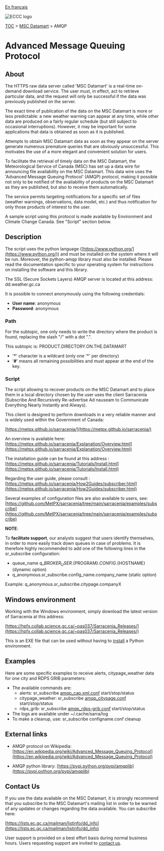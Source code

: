 [En français](amqp_fr.md)

![ECCC logo](../img_eccc-logo.png)

[TOC](../readme_en.md) > [MSC Datamart](readme_en.md) > AMQP


# Advanced Message Queuing Protocol

## About

The HTTPS raw data server called 'MSC Datamart' is a real-time on-demand download service.  The user must, in effect, act to retrieve particular data, and the request will only be successful if the data was previously published on the server.  

The exact time of publication of the data on the MSC Datamart is more or less predictable: a new weather warning can appear at any time, while other data are produced on a fairly regular schedule (but still subject to occasional interruptions).  However, it may be important for some applications that data is obtained as soon as it is published.   

Attempts to obtain MSC Datamart data as soon as they appear on the server generate numerous premature queries that are obviously unsuccessful. This motivates the use of a more elegant and convenient solution for users.    

To facilitate the retrieval of timely data on the MSC Datamart, the Meteorological Service of Canada (MSC) has set up a data wire for announcing file availability on the MSC Datamart.  This data wire uses the 'Advanced Message Queuing Protocol' (AMQP) protocol, making it  possible not only to be notified of the availability of products on the MSC Datamart as they are published, but also to receive them automatically. 

The service permits targeting notifications for a specific set of files (weather warnings, observations, data model, etc.) and thus notification for only those products of interest to the user.

A sample script using this protocol is made available by Environment and Climate Change Canada.  See "Script" section below.

## Description

The script uses the python language ([https://www.python.org/](https://www.python.org/)) and must be installed on the system where it will be run.  Moreover, the python-amqp library must also be installed.  Please read the documentation specific to your operating system for instructions on installing the software and this library.

The SSL (Secure Sockets Layers) AMQP server is located at this address: dd.weather.gc.ca

It is possible to connect anonymously using the following credentials:

- __User name__: anonymous
- __Password__: anonymous 

### Path

For the subtopic, one only needs to  write the directory where the product is found, replacing the slash "/" with a dot ".".

This subtopic is: PRODUCT.DIRECTORY.ON.THE.DATAMART

- '__*__'  character is a wildcard (only one '*' per directory)
- '__#__'  means all remaining possibilities and must appear at the end of the key.

### Script

The script allowing to recover products on the MSC Datamart and to place them in a local directory chosen by the user uses the client Sarracenia (Subscribe And Recursively Re-advertise Ad nauseam to Communicate Everything Nearly Instantly and Always).

This client is designed to perform downloads in a very reliable manner and is widely used within the Government of Canada:

[https://metpx.github.io/sarracenia/](https://metpx.github.io/sarracenia/)

An overview is available here: [https://metpx.github.io/sarracenia/Explanation/Overview.html](https://metpx.github.io/sarracenia/Explanation/Overview.html)

The installation guide can be found at this address :
[https://metpx.github.io/sarracenia/Tutorials/Install.html](https://metpx.github.io/sarracenia/Tutorials/Install.html)

Regarding the user guide, please consult : 
[https://metpx.github.io/sarracenia/How2Guides/subscriber.html](https://metpx.github.io/sarracenia/How2Guides/subscriber.html)

Several examples of configuration files are also available to users, see:
[https://github.com/MetPX/sarracenia/tree/main/sarracenia/examples/subscribe](https://github.com/MetPX/sarracenia/tree/main/sarracenia/examples/subscribe)

__NOTE__:

To __facilitate support__, our analysts suggest that users identify themselves, in order to more easily track down queues in case of problems. It is therefore highly recommended to add one of the following lines in the sr_subscribe configuration:

* queue_name q_${BROKER_USER}.${PROGRAM}.${CONFIG}.${HOSTNAME} (dynamic option)
* q_anonymous.sr_subscribe.config_name.company_name (static option)

Example: q_anonymous.sr_subscribe.citypage.companyX

## Windows environment

Working with the Windows environment, simply download the latest version of Sarracenia at this address:

[https://hpfx.collab.science.gc.ca/~pas037/Sarracenia_Releases/](https://hpfx.collab.science.gc.ca/~pas037/Sarracenia_Releases/)

This is an EXE file that can be used without having to [install](https://github.com/MetPX/sarracenia/blob/master/doc/fr/Install.rst) a Python environment.

## Examples

Here are some specific examples to receive alerts, citypage_weather data for one city and RDPS GRIB parameters:

* The available commands are:
    * alerts: sr_subscribe [amqp_cap.xml.conf](./amqp_cap-xml.conf) start/stop/status
    * citypage_weather: sr_subscribe [amqp_citypage.conf](./amqp_citypage.conf) start/stop/status
    * rdps_grib: sr_subscribe [amqp_rdps-grib.conf](./amqp_rdps-grib.conf) start/stop/status
* The logs are available under ~/.cache/sarra/log
* To make a cleanup, use: sr_subscribe configname.conf cleanup

## External links

* AMQP protocol on Wikipedia:
[https://en.wikipedia.org/wiki/Advanced_Message_Queuing_Protocol](https://en.wikipedia.org/wiki/Advanced_Message_Queuing_Protocol)

* AMQP python library: 
[https://pypi.python.org/pypi/amqplib](https://pypi.python.org/pypi/amqplib)


## Contact Us

If you use the data available on the MSC Datamart, it is strongly recommend that you subscribe to the MSC Datamart's mailing list in order to be warned of any updates or changes regarding the data available. You can subscribe here:

[https://lists.ec.gc.ca/mailman/listinfo/dd_info](https://lists.ec.gc.ca/mailman/listinfo/dd_info)

User support is provided on a best effort basis during normal business hours. Users requesting support are invited to [contact us](https://www.weather.gc.ca/mainmenu/contact_us_e.html).
